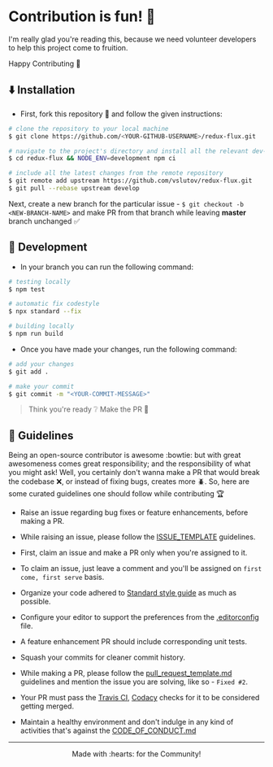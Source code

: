# Contribution is fun! :green_heart:

I'm really glad you're reading this, because we need volunteer developers to help this project come to fruition.

Happy Contributing :slightly_smiling_face:

## :arrow_down: Installation

- First, fork this repository :fork_and_knife: and follow the given instructions:

```bash
# clone the repository to your local machine
$ git clone https://github.com/<YOUR-GITHUB-USERNAME>/redux-flux.git

# navigate to the project's directory and install all the relevant dev-dependencies
$ cd redux-flux && NODE_ENV=development npm ci

# include all the latest changes from the remote repository
$ git remote add upstream https://github.com/vslutov/redux-flux.git
$ git pull --rebase upstream develop
```

Next, create a new branch for the particular issue - `$ git checkout -b <NEW-BRANCH-NAME>` and make PR from that branch while leaving **master** branch unchanged :white_check_mark:

## :construction: Development

- In your branch you can run the following command:
```bash
# testing locally
$ npm test

# automatic fix codestyle
$ npx standard --fix

# building locally
$ npm run build
```

- Once you have made your changes, run the following command:

```bash
# add your changes
$ git add .

# make your commit
$ git commit -m "<YOUR-COMMIT-MESSAGE>"
```

> Think you're ready :grey_question: Make the PR :tropical_drink:


## :page_with_curl: Guidelines

Being an open-source contributor is awesome :bowtie: but with great awesomeness comes great responsibility; and the responsibility of what you might ask! Well, you certainly don't wanna make a PR that would break the codebase :x:, or instead of fixing bugs, creates more :beetle:. So, here are some curated guidelines one should follow while contributing :trophy:

- Raise an issue regarding bug fixes or feature enhancements, before making a PR.

- While raising an issue, please follow the [ISSUE_TEMPLATE](.github/ISSUE_TEMPLATE) guidelines.

- First, claim an issue and make a PR only when you're assigned to it.

- To claim an issue, just leave a comment and you'll be assigned on `first come, first serve` basis.

- Organize your code adhered to [Standard style guide][1] as much as possible.

- Configure your editor to support the preferences from the [.editorconfig](.editorconfig) file.

- A feature enhancement PR should include corresponding unit tests.

- Squash your commits for cleaner commit history.

- While making a PR, please follow the [pull_request_template.md](.github/pull_request_template.md) guidelines and mention the issue you are solving, like so - `Fixed #2`.

- Your PR must pass the [Travis CI][2], [Codacy][3] checks for it to be considered getting merged.

- Maintain a healthy environment and don't indulge in any kind of activities that's against the [CODE_OF_CONDUCT.md](CODE_OF_CONDUCT.md)

---

<p align="center">Made with :hearts: for the Community!</p>

[1]: https://standardjs.com/
[2]: https://travis-ci.org/
[3]: https://www.codacy.com/
